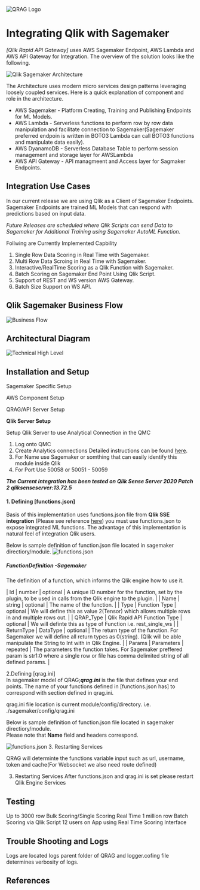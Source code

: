 ![QRAG Logo](../images/sagemaker.png)

# Integrating Qlik with Sagemaker

_[Qlik Rapid API Gateway]_ uses AWS Sagemaker Endpoint, AWS Lambda and AWS API Gateway for Integration. The overview of the solution looks like the following.

![Qlik Sagemaker Architecture](../images/Sagemaker_architecture.png)

The Architecture uses modern micro services design patterns leveraging loosely coupled services.
Here is a quick explanation of component and role in the architecture.

- AWS Sagemaker - Platform Creating, Training and Publishing Endpoints for ML Models.
- AWS Lambda - Serverless functions to perform row by row data manipulation and facilitate connection to Sagemaker(Sagemaker preferred endpoin is written in BOTO3 Lambda can call BOTO3 functions and manipulate data easily).
- AWS DyanamoDB - Serverless Database Table to perform session management and storage layer for AWSLambda
- AWS API Gateway - API managmeent and Access layer for Sagmaker Endpoints.

## Integration Use Cases

In our current release we are using Qlik as a Client of Sagemaker Endpoints. Sagemaker Endpoints are trained ML Models that can respond with predictions based on input data.

_Future Releases are scheduled where Qlik Scripts can send Data to Sagemaker for Additional Training using Sagemaker AutoML Function._

Follwing are Currently Implemented Capbility

1. Single Row Data Scoring in Real Time with Sagemaker.
2. Multi Row Data Scroing in Real Time with Sagemaker.
3. Interactive/RealTime Scoring as a Qlik Function with Sagemaker.
4. Batch Scoring on Sagemaker End Point Using Qlik Script.
5. Support of REST and WS version AWS Gateway.
6. Batch Size Support on WS API.

## Qlik Sagemaker Business Flow

![Business Flow](../images/sagmaker_business_flow.png)

## Architectural Diagram

![Technical High Level](../images/sagemaker_technical_highlevel.png)

## Installation and Setup

Sagemaker Specific Setup

AWS Component Setup

QRAG/API Server Setup

**Qlik Server Setup**

Setup Qlik Server to use Analytical Connection in the QMC

1. Log onto QMC
2. Create Analytics connections
   Detailed instructions can be found [here](https://help.qlik.com/en-US/sense-admin/June2020/Subsystems/DeployAdministerQSE/Content/Sense_DeployAdminister/QSEoW/Administer_QSEoW/Managing_QSEoW/create-analytic-connection.htm).
3. For Name use Sagemaker or somthing that can easily identify this module inside Qlik
4. For Port Use 50058 or 50051 - 50059

**_The Current integration has been tested on Qlik Sense Server 2020 Patch 2
qliksenseserver:13.72.5_**

#### 1. Defining [functions.json]

Basis of this implementation uses functions.json file from **Qlik SSE integration** (Please see reference [here](https://github.com/qlik-oss/server-side-extension)) you must use functions.json to expose integrated ML functions. The advantage of this implementation is natural feel of integration Qlik users.

Below is sample definition of function.json file located in sagemaker directiory/module.
![functions.json](../images/functions_json.png)

##### FunctionDefinition -Sagemaker

The definition of a function, which informs the Qlik engine how to use it.

| Id | number | optional | A unique ID number for the function, set by the plugin, to be used in calls from the Qlik engine to the plugin. |
| Name | string | optional | The name of the function. |
| Type | Function Type | optional | We will define this as value 2(Tensor) which allows multiple rows in and multiple rows out. |
| QRAP_Type | Qlik Rapid API Function Type | optional | We will definte this as type of Function i.e. rest_single_ws |
| ReturnType | DataType | optional | The return type of the function. For Sagemaker we will define all return types as 0(string). (Qlik will be able manipulate the String to Int with in Qlik Engine. |
| Params | Parameters | repeated | The parameters the function takes. For Sagemaker preffered param is str1:0 where a single row or file has comma delimited string of all defined params. |

2.Defining [qrag.ini]  
 In sagemaker model of QRAG;**_qrag.ini_** is the file that defines your end points. The name of your functions defined in [functions.json has] to correspond with section defined in qrag.ini.

qrag.ini file location is current module/config/directory. i.e. ./sagemaker/config/qrag.ini

Below is sample definition of function.json file located in sagemaker directiory/module.  
Please note that __Name__ field and headers correspond.

![functions.json](../images/sagemaker-qrag.jpeg) 3. Restarting Services

QRAG will determinte the functions variable input such as url, username, token and cache(For Websocket we also need route defined)

3. Restarting Services
After functions.json and qrag.ini is set please restart Qlik Engine Services

## Testing

Up to 3000 row Bulk Scoring/Single Scoring Real Time
1 million row Batch Scoring via Qlik Script
12 users on App using Real Time Scoring Interface

## Trouble Shooting and Logs

Logs are located logs parent folder of QRAG and logger.cofing file determines verbosity of logs.

## References
